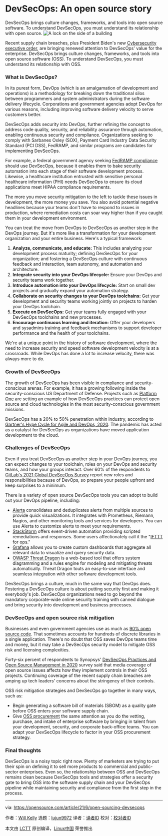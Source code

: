 [#]: subject: (DevSecOps: An open source story)
[#]: via: (https://opensource.com/article/21/6/open-sourcing-devsecops)
[#]: author: (Will Kelly https://opensource.com/users/willkelly)
[#]: collector: (lujun9972)
[#]: translator: ( )
[#]: reviewer: ( )
[#]: publisher: ( )
[#]: url: ( )

DevSecOps: An open source story
======
DevSecOps brings culture changes, frameworks, and tools into open source
software. To understand DevSecOps, you must understand its relationship
with open source.
![A lock on the side of a building][1]

Recent supply chain breaches, plus President Biden's new [Cybersecurity executive order][2], are bringing renewed attention to DevSecOps' value for the enterprise. DevSecOps brings culture changes, frameworks, and tools into open source software (OSS). To understand DevSecOps, you must understand its relationship with OSS.

### What is DevSecOps?

In its purest form, DevOps (which is an amalgamation of development and operations) is a methodology for breaking down the traditional silos between programmers and system administrators during the software delivery lifecycle. Corporations and government agencies adopt DevOps for various reasons, including improving software delivery velocity to serve customers better.

DevSecOps adds security into DevOps, further refining the concept to address code quality, security, and reliability assurance through automation, enabling continuous security and compliance. Organizations seeking to comply with Sarbanes Oxley (SOX), Payment Card Industry Data Security Standard (PCI DSS), FedRAMP, and similar programs are candidates for implementing DevSecOps.

For example, a federal government agency seeking [FedRAMP compliance][3] should use DevSecOps, because it enables them to bake security automation into each stage of their software development process. Likewise, a healthcare institution entrusted with sensitive personal healthcare information (PHI) needs DevSecOps to ensure its cloud applications meet HIPAA compliance requirements.

The more you move security mitigation to the left to tackle these issues in development, the more money you save. You also avoid potential negative headlines because your teams don't have to respond to issues in production, where remediation costs can soar way higher than if you caught them in your development environment.

You can treat the move from DevOps to DevSecOps as another step in the DevOps journey. But it's more like a transformation for your development organization and your entire business. Here's a typical framework:

  1. **Analyze, communicate, and educate:** This includes analyzing your development process maturity; defining DevSecOps for your organization; and fostering a DevSecOps culture with continuous feedback and interaction, team autonomy, and automation and architecture.
  2. **Integrate security into your DevOps lifecycle:** Ensure your DevOps and security teams work together.
  3. **Introduce automation into your DevOps lifecycle:** Start on small dev projects and gradually expand your automation strategy.
  4. **Collaborate on security changes to your DevOps toolchains:** Get your development and security teams working jointly on projects to harden your DevOps toolchain.
  5. **Execute on DevSecOps:** Get your teams fully engaged with your DevSecOps toolchains and new processes.
  6. **Encourage continuous learning and iteration:** Offer your developers and sysadmins training and feedback mechanisms to support developer performance and the health of your toolchains.



We're at a unique point in the history of software development, where the need to increase security and speed software development velocity is at a crossroads. While DevOps has done a lot to increase velocity, there was always more to do.

### Growth of DevSecOps

The growth of DevSecOps has been visible in compliance and security-conscious arenas. For example, it has a growing following inside the security-conscious US Department of Defense. Projects such as [Platform One][4] are setting an example of how DevSecOps practices can protect open source and cloud technologies in the most security-conscious government missions.

DevSecOps has a 20% to 50% penetration within industry, according to [Gartner's Hype Cycle for Agile and DevOps, 2020][5]. The pandemic has acted as a catalyst for DevSecOps as organizations have moved application development to the cloud.

### Challenges of DevSecOps

Even if you treat DevSecOps as another step in your DevOps journey, you can expect changes to your toolchain, roles on your DevOps and security teams, and how your groups interact. Over 60% of the respondents to [GitLab's 2021 Global DevSecOps Survey][6] report new roles and responsibilities because of DevOps, so prepare your people upfront and keep surprises to a minimum.

There is a variety of open source DevSecOps tools you can adopt to build out your DevOps pipeline, including:

  * [Alerta][7] consolidates and deduplicates alerts from multiple sources to provide quick visualizations. It integrates with Prometheus, Riemann, Nagios, and other monitoring tools and services for developers. You can use Alerta to customize alerts to meet your requirements.
  * [StackStorm][8] offers event-driven automation providing scripted remediations and responses. Some users affectionately call it the "[IFTTT][9] for ops."
  * [Grafana][10] allows you to create custom dashboards that aggregate all relevant data to visualize and query security data.
  * [OWASP Threat Dragon][11] is a web-based tool that offers system diagramming and a rules engine for modeling and mitigating threats automatically. Threat Dragon touts an easy-to-use interface and seamless integration with other software development tools.



DevSecOps brings a culture, much in the same way that DevOps does. Fostering a DevSecOps culture is about putting security first and making it everybody's job. DevSecOps organizations need to go beyond the mandatory corporate-wide online security training with canned dialogue and bring security into development and business processes.

### DevSecOps and open source risk mitigation

Businesses and even government agencies use as much as [90% open source code][12]. That sometimes accounts for hundreds of discrete libraries in a single application. There's no doubt that OSS saves DevOps teams time and money, but it may take a DevSecOps security model to mitigate OSS risk and licensing complexities.

Forty-six percent of respondents to Synopsys' [DevSecOps Practices and Open Source Management in 2020][13] survey said that media coverage of open source issues affects how they implement controls in their OSS projects. Continuing coverage of the recent supply chain breaches are amping up tech leaders' concerns about the stringency of their controls.

OSS risk mitigation strategies and DevSecOps go together in many ways, such as:

  * Begin generating a software bill of materials (SBOM) as a quality gate before OSS enters your software supply chain.
  * Give [OSS procurement][14] the same attention as you do the vetting, purchase, and intake of enterprise software by bringing in talent from your development, security, and corporate back-office teams. You can adapt your DevSecOps lifecycle to factor in your OSS procurement strategy.



### Final thoughts

DevSecOps is a noisy topic right now. Plenty of marketers are trying to put their spin on defining it to sell more products to commercial and public-sector enterprises. Even so, the relationship between OSS and DevSecOps remains clean because DevSecOps tools and strategies offer a security gate to bring OSS into the software supply chain and your DevSecOps pipeline while maintaining security and compliance from the first step in the process.

--------------------------------------------------------------------------------

via: https://opensource.com/article/21/6/open-sourcing-devsecops

作者：[Will Kelly][a]
选题：[lujun9972][b]
译者：[译者ID](https://github.com/译者ID)
校对：[校对者ID](https://github.com/校对者ID)

本文由 [LCTT](https://github.com/LCTT/TranslateProject) 原创编译，[Linux中国](https://linux.cn/) 荣誉推出

[a]: https://opensource.com/users/willkelly
[b]: https://github.com/lujun9972
[1]: https://opensource.com/sites/default/files/styles/image-full-size/public/lead-images/BUSINESS_3reasons.png?itok=k6F3-BqA (A lock on the side of a building)
[2]: https://www.whitehouse.gov/briefing-room/presidential-actions/2021/05/12/executive-order-on-improving-the-nations-cybersecurity/
[3]: https://www.fedramp.gov/faqs/
[4]: https://software.af.mil/team/platformone/
[5]: https://www.gartner.com/en/documents/3987588/hype-cycle-for-agile-and-devops-2020
[6]: https://about.gitlab.com/developer-survey/
[7]: https://alerta.io/
[8]: https://stackstorm.com/
[9]: https://ifttt.com/
[10]: https://grafana.com/
[11]: https://www.owasp.org/index.php/OWASP_Threat_Dragon
[12]: https://www.contrastsecurity.com/security-influencers/how-to-identify-remediate-oss-library-risks
[13]: https://www.synopsys.com/software-integrity/resources/analyst-reports/devsecops-practices-open-source-management.html
[14]: https://thenewstack.io/how-to-standardize-open-source-procurement-and-lower-risk-without-slowing-your-developers/

